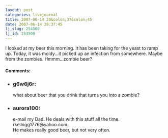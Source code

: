 ```yaml
---
layout: post
categories: livejournal
title: 2007-06-14 20&colon;37&colon;45
date: 2007-06-14 20:37:45
lj_slug: 254500
lj_id: 254500
---
```

I looked at my beer this morning. It has been taking for the yeast to ramp up. Today, it was moldy...it picked up an infection from somewhere. Maybe from the zombies. Hmmm...zombie beer?


<div id="comments"><h4>Comments:</h4><div class="lj-comments"><ul>
<li><h3>g6w6j6r: </h3>
<a id="comment-784"></a>
<p>what about beer that you drink that turns you into a zombie? </p>
</li>
<li><h3>aurora100: </h3>
<a id="comment-785"></a>
<p>e-mail my Dad.  He deals with this stuff all the time.  rkellogg1776@yahoo.com<br>
He makes really good beer, but not very often.</p>
</li>
</ul></div></div>
